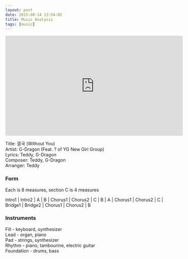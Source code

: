 ```yaml
---
layout: post
date: 2015-08-14 13:54:02
title: Music Analysis
tags: [music]
---
```


<iframe width="560" height="315" src="https://www.youtube-nocookie.com/embed/6a6F8HZBS7s?rel=0" frameborder="0" allowfullscreen></iframe>

Title: 결국 (Without You)  
Artist: G-Dragon (Feat. ? of YG New Girl Group)  
Lyrics: Teddy, G-Dragon  
Composer: Teddy, G-Dragon  
Arranger: Teddy  

### Form
Each is 8 measures, section C is 4 measures

Intro1 | Intro2 | A | B | Chorus1 | Chorus2 | C | B | A | Chorus1 | Chorus2 | C | Bridge1 | Bridge2 | Chorus1 | Chorus2 | B

### Instruments
Fill - keyboard, synthesizer  
Lead - organ, piano  
Pad - strings, synthesizer  
Rhythm - piano, tambourine, electric guitar  
Foundation - drums, bass  
